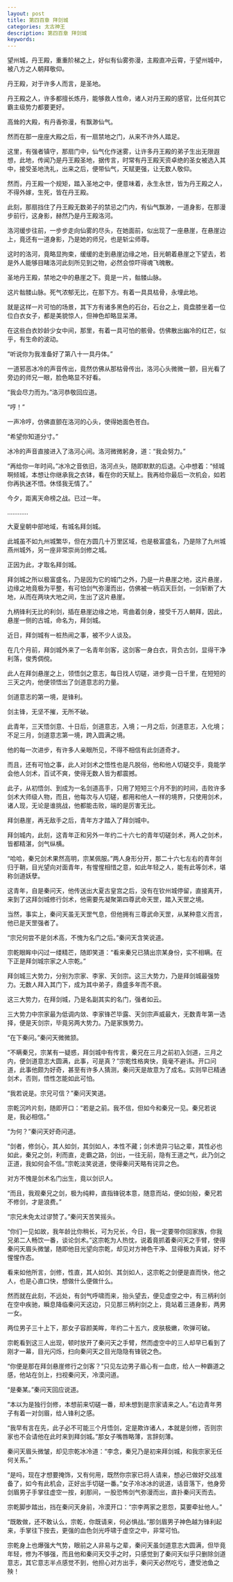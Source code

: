 ```yaml
---
layout: post
title: 第四百章 拜剑城
categories: 太古神王
description: 第四百章 拜剑城
keywords:
---
```


望州城，丹王殿，重重阶梯之上，好似有仙雾弥漫，主殿直冲云霄，于望州城中，被八方之人朝拜敬仰。

丹王殿，对于许多人而言，是圣地。

丹王殿之人，许多都擅长炼丹，能够救人性命，诸人对丹王殿的感官，比任何其它霸主级势力都要更好。

高耸的大殿，有丹香弥漫，有飘渺仙气。

然而在那一座座大殿之后，有一扇禁地之门，从来不许外人踏足。

这里，有强者镇守，那扇门中，仙气化作迷雾，让许多丹王殿的弟子生出无限遐想，此地，传闻乃是丹王殿圣地，据传言，时常有丹王殿天资卓绝的圣女被选入其中，接受圣地洗礼，出来之后，便带仙气，天赋更强，让无数人敬仰。

然而，丹王殿一个规矩，踏入圣地之中，便意味着，永生永世，皆为丹王殿之人，不得外嫁，生死，皆在丹王殿。

此刻，那扇挡住了丹王殿无数弟子的禁忌之门内，有仙气飘渺，一道身影，在那漫步前行，这身影，赫然乃是丹王殿洛河。

洛河缓步往前，一步步走向仙雾的尽头，在她面前，似出现了一座悬崖，在悬崖边上，竟还有一道身影，乃是她的师兄，也是斩尘师尊。

这时的洛河，竟略显拘束，缓缓的走到悬崖边缘之地，目光朝着悬崖之下望去，若是外人能够目睹洛河此刻所见到之物，必然会惊吓得魂飞魄散。

圣地丹王殿，禁地之中的悬崖之下。竟是一片，骷髅山脉。

这片骷髅山脉。死气浓郁无比，在那下方。有着一具具枯骨，永埋此地。

就是这样一片可怕的场景，其下方有诸多黑色的石台，石台之上，竟盘膝坐着一位位白衣女子，都是美貌惊人，但神色却略显呆滞。

在这些白衣妙龄少女中间，那里，有着一具可怕的骸骨。仿佛散出幽冷的红芒，似乎，有生命的波动。

“听说你为我准备好了第八十一具丹体。”

一道邪恶冰冷的声音传出，竟然仿佛从那枯骨传出，洛河心头微微一颤，目光看了旁边的师兄一眼，脸色略显不好看。

“我会尽力而为。”洛河恭敬回应道。

“哼！”

一声冷哼，仿佛直颤在洛河的心头，使得她面色苍白。

“希望你知道分寸。”

冰冷的声音直接进入了洛河心间。洛河微微躬身，道：“我会努力。”

“再给你一年时间。”冰冷之音依旧，洛河点头，随即默默的后退。心中想着：“倾城啊倾城，本想让你继承我之衣钵，看在你的天赋上。我再给你最后一次机会，如若你再执迷不悟。休怪我无情了。”

今夕，距离天命榜之战。已过一年。

…………

大夏皇朝中部地域，有城名拜剑城。

此城虽不如九州城繁华，但在方圆几十万里区域，也是极富盛名，乃是除了九州城燕州城外，另一座非常崇尚剑修之城。

正因为此，才取名拜剑城。

拜剑城之所以极富盛名，乃是因为它的城门之外，乃是一片悬崖之地，这片悬崖，边缘之地竟极为平整，有可怕剑气弥漫而出，仿佛被一柄滔天巨剑，一剑斩断了大地，从而在两块大地之间，生出了这片悬崖。

九柄锋利无比的利剑，插在悬崖边缘之地，弯曲着剑身，接受千万人朝拜，因此，悬崖一侧的古城，命名为，拜剑城。

近日，拜剑城有一桩热闹之事，被不少人谈及。

在几个月前，拜剑城外来了一名青年剑客，这剑客一身白衣，背负古剑，显得干净利落，俊秀倜傥。

此人在拜剑悬崖之上，领悟剑之意志，每日找人切磋，进步竟一日千里，在短短的三天之内，他便领悟出了剑道意志的力量。

剑道意志的第一境，是锋利。

剑主锋，无坚不摧，无所不破。

此青年，三天悟剑意、十日后，剑道意志，入境；一月之后，剑道意志，入化境；不足三月，剑道意志第一境，跨入圆满之境。

他的每一次进步，有许多人亲眼所见，不得不相信有此剑道奇才。

而且，还有可怕之事，此人对剑术之悟性也是凡脱俗，他和他人切磋交手，竟能学会他人剑术，百试不爽，使得无数人皆为都震撼。

此子，从初悟剑、到成为一名剑道高手，只用了短短三个月不到的时间，击败许多剑术大师级人物，而且，他每次与人切磋，都用和他人一样的境界，只使用剑术，诸人现，无论是谁挑战，他都能击败，端的是厉害无比。

拜剑悬崖，再无敌手之后，青年方才踏入了拜剑城中。

拜剑城内，此刻，这青年正和另外一年约二十六七的青年切磋剑术，两人之剑术，皆都精湛，剑气纵横。

“哈哈，秦兄剑术果然高明，宗某佩服。”两人身形分开，那二十六七左右的青年剑归于鞘，目光望向对面青年，有惺惺相惜之意，如此年轻之人，能有此等剑术，堪称剑道妖孽。

这青年，自是秦问天，他传送出大夏古皇宫之后，没有在钦州城停留，直接离开，来到了这拜剑城修行剑术，他需要先凝聚第四尊武命天罡，踏入天罡之境。

当然，事实上，秦问天虽无天罡气息，但他拥有三尊武命天罡，从某种意义而言，他已是天罡强者了。

“宗兄何尝不是剑术高，不愧为名门之后。”秦问天含笑说道。

宗乾眼眸中闪过一缕精芒，随即笑道：“看来秦兄已猜出宗某身份，实不相瞒。在下正是拜剑城宗家之人宗乾。”

拜剑城三大势力，分别为宗家、李家、天剑宗。这三大势力，乃是拜剑城最强势力。无数人拜入其门下，成为其中弟子，鼎盛多年而不衰。

这三大势力，在拜剑城，乃是名副其实的名门，强者如云。

三大势力中宗家最为低调内敛、李家锋芒毕露、天剑宗声威最大，无数青年第一选择，便是天剑宗，毕竟另两大势力。乃是家族势力。

“在下秦问。”秦问天微微颔。

“不瞒秦兄，宗某有一疑惑，拜剑城中有传言，秦兄在三月之前初入剑道，三月之内，便剑道意志大圆满，此事，可是真？”宗乾性格爽快，竟毫不避讳。开口问道，此事他颇为好奇，甚至有许多人猜测，秦问天是故意为了成名。实则早已精通剑术，否则，悟性怎能如此可怕。

“我若说是。宗兄可信？”秦问天笑道。

宗乾沉吟片刻，随即开口：“若是之前。我不信，但如今和秦兄一见。秦兄若说是，我必相信。”

“为何？”秦问天好奇问道。

“剑者，修剑心，其人如剑，其剑如人，本性不藏；剑术诡异刁钻之辈，其性必也如此，秦兄之剑，利而直，走霸之路，剑出，一往无前，隐有王道之气，此乃剑之正道，我如何会不信。”宗乾淡笑说道，使得秦问天略有诧异之色。

对方不愧是剑术名门出生，竟以剑识人。

“而且，我观秦兄之剑，极为纯粹，直指锋锐本意，随意而站，便如剑般，秦兄若不修剑，才是浪费。”

“宗兄未免太过谬赞了。”秦问天苦笑摇头。

“你们一见如故，我年龄比你稍长，可为兄长，今日，我一定要带你回家族，你我兄弟二人畅饮一番，谈论剑术。”这宗乾为人热忱，说着竟抓着秦问天之手臂，使得秦问天眉头微皱，随即他目光望向宗乾，却见对方神色干净、显得极为真诚，好不惺惺作态。

看来如他所言，剑修，性直，其人如剑、其剑如人，这宗乾之剑便是直而快，他之人，也是心直口快，想做什么便做什么。

然而就在此刻，不远处，有剑气呼啸而来，抬头望去，便见虚空之中，有三柄利剑在空中疾驰，瞬息降临秦问天这边，只见那三柄利剑之上，竟站着三道身影，两男一女。

两位男子三十上下，那女子容颜美眸，年约二十五六，皮肤极嫩，吹弹可破。

宗乾看到这三人出现，顿时放开了秦问天之手臂，然而虚空中的三人却早已看到了刚才一幕，目光闪烁，扫向秦问天之目光隐隐有锋锐之色。

“你便是那在拜剑悬崖修行之剑客？”只见左边男子眉心有一血痣，给人一种霸道之感，他站在剑上，扫视秦问天，冷漠问道。

“是秦某。”秦问天回应说道。

“本以为是独行剑修，本想前来切磋一番，却未想到是宗家请来之人。”右边青年男子有着一对剑眉，给人锋利之感。

“我早有言在先，此子必不可能三个月悟剑，定是欺诈诸人，本就是剑修，否则宗家也不会请他在此时来到拜剑城。”那女子嘴唇略薄，言辞刻薄。

秦问天眉头微皱，却见宗乾冰冷道：“李念，秦兄乃是初来拜剑城，和我宗家无任何关系。”

“是吗，现在才想要掩饰，又有何用，既然你宗家已将人请来，想必已做好交战准备了，如今有此机会，正好出手切磋一番。”女子冷冰冰的说道，话音落下，他身旁剑眉男子手掌往虚空一按，刹那间，一股恐怖剑气弥漫而出，直扑秦问天而去。

宗乾脚步踏出，挡在秦问天身前，冷漠开口：“宗李两家之恩怨，莫要牵扯他人。”

“既敢做，还不敢认么，宗乾，你既请来，何必惧战。”那剑眉男子神色越为锋利起来，手掌往下按去，更强的血色剑光呼啸于虚空之中，非常可怕。

宗乾身上也爆强大气势，眼前之人非易与之辈，秦问天虽剑道意志大圆满，但毕竟年轻，修为不够强，而且他和秦问天交手之时，只感觉到了秦问天似乎只删除剑道意志，其它意志半点感觉不到，他担心对方出手，秦问天必然吃亏，遭受池鱼之殃！
